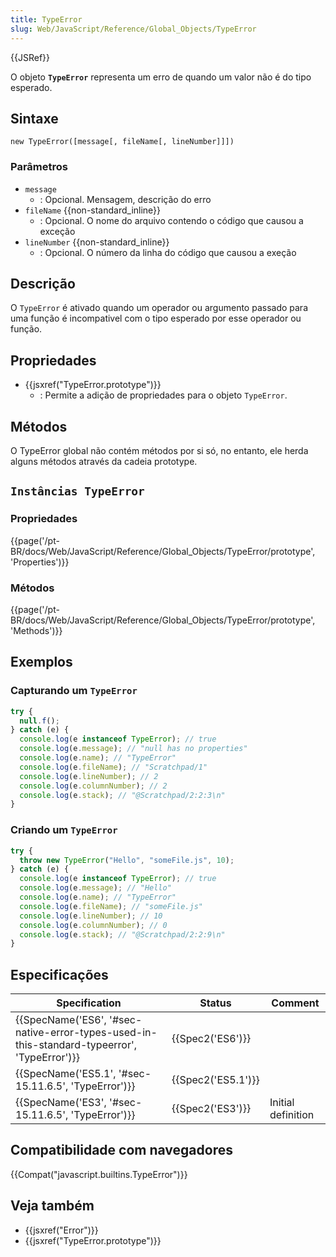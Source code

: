 ```yaml
---
title: TypeError
slug: Web/JavaScript/Reference/Global_Objects/TypeError
---
```


{{JSRef}}

O objeto **`TypeError`** representa um erro de quando um valor não é do tipo esperado.

## Sintaxe

```
new TypeError([message[, fileName[, lineNumber]]])
```

### Parâmetros

- `message`
  - : Opcional. Mensagem, descrição do erro
- `fileName` {{non-standard_inline}}
  - : Opcional. O nome do arquivo contendo o código que causou a exceção
- `lineNumber` {{non-standard_inline}}
  - : Opcional. O número da linha do código que causou a exeção

## Descrição

O `TypeError` é ativado quando um operador ou argumento passado para uma função é incompativel com o tipo esperado por esse operador ou função.

## Propriedades

- {{jsxref("TypeError.prototype")}}
  - : Permite a adição de propriedades para o objeto `TypeError`.

## Métodos

O TypeError global não contém métodos por si só, no entanto, ele herda alguns métodos através da cadeia prototype.

## `Instâncias TypeError`

### Propriedades

{{page('/pt-BR/docs/Web/JavaScript/Reference/Global_Objects/TypeError/prototype', 'Properties')}}

### Métodos

{{page('/pt-BR/docs/Web/JavaScript/Reference/Global_Objects/TypeError/prototype', 'Methods')}}

## Exemplos

### Capturando um `TypeError`

```js
try {
  null.f();
} catch (e) {
  console.log(e instanceof TypeError); // true
  console.log(e.message); // "null has no properties"
  console.log(e.name); // "TypeError"
  console.log(e.fileName); // "Scratchpad/1"
  console.log(e.lineNumber); // 2
  console.log(e.columnNumber); // 2
  console.log(e.stack); // "@Scratchpad/2:2:3\n"
}
```

### Criando um `TypeError`

```js
try {
  throw new TypeError("Hello", "someFile.js", 10);
} catch (e) {
  console.log(e instanceof TypeError); // true
  console.log(e.message); // "Hello"
  console.log(e.name); // "TypeError"
  console.log(e.fileName); // "someFile.js"
  console.log(e.lineNumber); // 10
  console.log(e.columnNumber); // 0
  console.log(e.stack); // "@Scratchpad/2:2:9\n"
}
```

## Especificações

| Specification                                                                               | Status             | Comment            |
| ------------------------------------------------------------------------------------------- | ------------------ | ------------------ |
| {{SpecName('ES6', '#sec-native-error-types-used-in-this-standard-typeerror', 'TypeError')}} | {{Spec2('ES6')}}   |                    |
| {{SpecName('ES5.1', '#sec-15.11.6.5', 'TypeError')}}                                        | {{Spec2('ES5.1')}} |                    |
| {{SpecName('ES3', '#sec-15.11.6.5', 'TypeError')}}                                          | {{Spec2('ES3')}}   | Initial definition |

## Compatibilidade com navegadores

{{Compat("javascript.builtins.TypeError")}}

## Veja também

- {{jsxref("Error")}}
- {{jsxref("TypeError.prototype")}}
